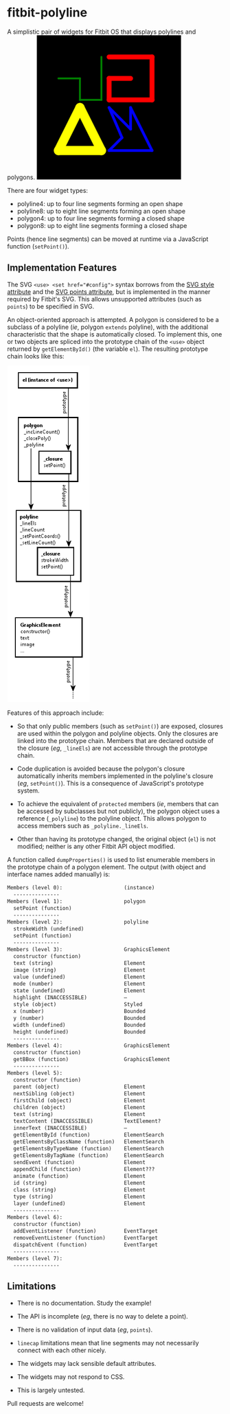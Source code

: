 # fitbit-polyline
A simplistic pair of widgets for Fitbit OS that displays polylines and polygons.
![example](screenshot.png#center)

There are four widget types:

* polyline4: up to four line segments forming an open shape
* polyline8: up to eight line segments forming an open shape
* polygon4: up to four line segments forming a closed shape
* polygon8: up to eight line segments forming a closed shape

Points (hence line segments) can be moved at runtime via a JavaScript function (`setPoint()`).

Implementation Features
-

The SVG `<use> <set href="#config">` syntax borrows from the [SVG style attribute](https://developer.mozilla.org/en-US/docs/Web/SVG/Attribute/style) and the [SVG points attribute](https://developer.mozilla.org/en-US/docs/Web/SVG/Attribute/points), but is implemented in the manner required by Fitbit's SVG. This allows unsupported attributes (such as `points`) to be specified in SVG.

An object-oriented approach is attempted. A polygon is considered to be a subclass of a polyline (_ie_, polygon `extends` polyline), with the additional characteristic that the shape is automatically closed. To implement this, one or two objects are spliced into the prototype chain of the `<use>` object returned by `getElementById()` (the variable `el`). The resulting prototype chain looks like this:

![Objects](objects.png#center)

Features of this approach include:

* So that only public members (such as `setPoint()`) are exposed, closures are used within the polygon and polyline objects. Only the closures are linked into the prototype chain. Members that are declared outside of the closure (_eg_, `_lineEls`) are not accessible through the prototype chain.

* Code duplication is avoided because the polygon's closure automatically inherits members implemented in the polyline's closure (_eg_, `setPoint()`). This is a consequence of JavaScript's prototype system.

* To achieve the equivalent of `protected` members (_ie_, members that can be accessed by subclasses but not publicly), the polygon object uses a reference (`_polyline`) to the polyline object. This allows polygon to access members such as `_polyline._lineEls`.

* Other than having its prototype changed, the original object (`el`) is not modified; neither is any other Fitbit API object modified.

A function called `dumpProperties()` is used to list enumerable members in the prototype chain of a polygon element. The output (with object and interface names added manually) is:


```
Members (level 0):                    (instance)
  ---------------
Members (level 1):                    polygon
  setPoint (function)
  ---------------
Members (level 2):                    polyline
  strokeWidth (undefined)
  setPoint (function)
  ---------------
Members (level 3):                    GraphicsElement
  constructor (function)
  text (string)                       Element
  image (string)                      Element
  value (undefined)                   Element
  mode (number)                       Element
  state (undefined)                   Element
  highlight (INACCESSIBLE)            —
  style (object)                      Styled
  x (number)                          Bounded
  y (number)                          Bounded
  width (undefined)                   Bounded
  height (undefined)                  Bounded
  ---------------
Members (level 4):                    GraphicsElement
  constructor (function)
  getBBox (function)                  GraphicsElement
  ---------------
Members (level 5):
  constructor (function)
  parent (object)                     Element
  nextSibling (object)                Element
  firstChild (object)                 Element
  children (object)                   Element
  text (string)                       Element
  textContent (INACCESSIBLE)          TextElement?
  innerText (INACCESSIBLE)            —
  getElementById (function)           ElementSearch
  getElementsByClassName (function)   ElementSearch
  getElementsByTypeName (function)    ElementSearch
  getElementsByTagName (function)     ElementSearch
  sendEvent (function)                Element
  appendChild (function)              Element???
  animate (function)                  Element
  id (string)                         Element
  class (string)                      Element
  type (string)                       Element
  layer (undefined)                   Element
  ---------------
Members (level 6):
  constructor (function)
  addEventListener (function)         EventTarget
  removeEventListener (function)      EventTarget
  dispatchEvent (function)            EventTarget
  ---------------
Members (level 7):
  ---------------
```

Limitations
-

* There is no documentation. Study the example!

* The API is incomplete (*eg*, there is no way to delete a point).

* There is no validation of input data (*eg*, `points`).

* `linecap` limitations mean that line segments may not necessarily connect with each other nicely.

* The widgets may lack sensible default attributes.

* The widgets may not respond to CSS.

* This is largely untested.

Pull requests are welcome!